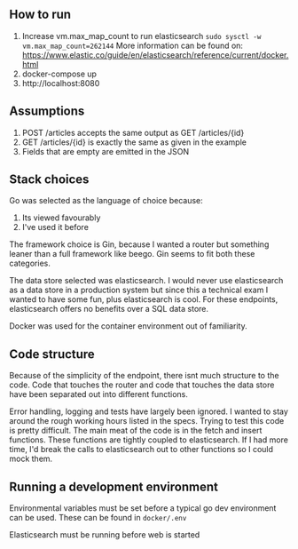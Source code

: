 ## How to run

1. Increase vm.max_map_count to run elasticsearch 
`sudo sysctl -w vm.max_map_count=262144`
More information can be found on: https://www.elastic.co/guide/en/elasticsearch/reference/current/docker.html
2. docker-compose up
3. http://localhost:8080

## Assumptions

1. POST /articles accepts the same output as GET /articles/{id}
2. GET /articles/{id} is exactly the same as given in the example
3. Fields that are empty are emitted in the JSON

## Stack choices

Go was selected as the language of choice because:
1. Its viewed favourably
2. I've used it before

The framework choice is Gin, because I wanted a router but something leaner than
a full framework like beego. Gin seems to fit both these categories.

The data store selected was elasticsearch. I would never use elasticsearch as a
data store in a production system but since this a technical exam I wanted
to have some fun, plus elasticsearch is cool. For these endpoints, elasticsearch
offers no benefits over a SQL data store.

Docker was used for the container environment out of familiarity.

## Code structure

Because of the simplicity of the endpoint, there isnt much structure to the code.
Code that touches the router and code that touches the data store have been 
separated out into different functions.

Error handling, logging and tests have largely been ignored. I wanted to stay around the 
rough working hours listed in the specs. Trying to test this code is pretty difficult.
The main meat of the code is in the fetch and insert functions. These functions are tightly
coupled to elasticsearch. If I had more time, I'd break the calls to elasticsearch out
to other functions so I could mock them.

## Running a development environment

Environmental variables must be set before a typical go dev environment can be 
used. These can be found in 
`docker/.env`

Elasticsearch must be running before web is started
